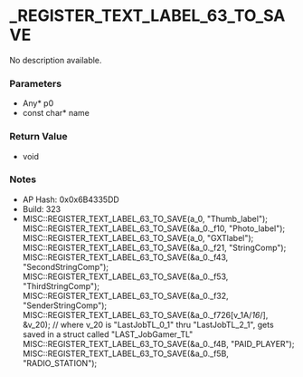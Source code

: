 # _REGISTER_TEXT_LABEL_63_TO_SAVE

No description available.

### Parameters
* Any* p0
* const char* name

### Return Value
* void

### Notes
* AP Hash: 0x0x6B4335DD
* Build: 323
* MISC::REGISTER_TEXT_LABEL_63_TO_SAVE(a_0, "Thumb_label");
MISC::REGISTER_TEXT_LABEL_63_TO_SAVE(&a_0._f10, "Photo_label");
MISC::REGISTER_TEXT_LABEL_63_TO_SAVE(a_0, "GXTlabel");
MISC::REGISTER_TEXT_LABEL_63_TO_SAVE(&a_0._f21, "StringComp");
MISC::REGISTER_TEXT_LABEL_63_TO_SAVE(&a_0._f43, "SecondStringComp");
MISC::REGISTER_TEXT_LABEL_63_TO_SAVE(&a_0._f53, "ThirdStringComp");
MISC::REGISTER_TEXT_LABEL_63_TO_SAVE(&a_0._f32, "SenderStringComp");
MISC::REGISTER_TEXT_LABEL_63_TO_SAVE(&a_0._f726[v_1A/*16*/], &v_20); // where v_20 is "LastJobTL_0_1" thru "LastJobTL_2_1", gets saved in a struct called "LAST_JobGamer_TL"
MISC::REGISTER_TEXT_LABEL_63_TO_SAVE(&a_0._f4B, "PAID_PLAYER");
MISC::REGISTER_TEXT_LABEL_63_TO_SAVE(&a_0._f5B, "RADIO_STATION");

